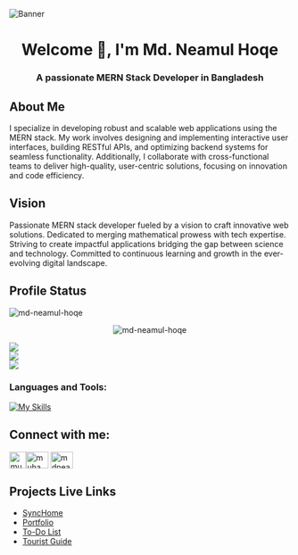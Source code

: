 ![Banner](https://github.com/Md-Neamul-Hoqe/Md-Neamul-Hoqe/blob/main/MERN%20Stack%20Developer.png)

<h1 align="center">Welcome 👋, I'm Md. Neamul Hoqe</h1>
<h3 align="center">A passionate MERN Stack Developer in Bangladesh</h3>

## About Me

I specialize in developing robust and scalable web applications using the MERN stack. My work involves designing and implementing interactive user interfaces, building RESTful APIs, and optimizing backend systems for seamless functionality. Additionally, I collaborate with cross-functional teams to deliver high-quality, user-centric solutions, focusing on innovation and code efficiency.

## Vision

Passionate MERN stack developer fueled by a vision to craft innovative web solutions. Dedicated to merging mathematical prowess with tech expertise. Striving to create impactful applications bridging the gap between science and technology. Committed to continuous learning and growth in the ever-evolving digital landscape.

## Profile Status

<p align="left"> <img src="https://komarev.com/ghpvc/?username=md-neamul-hoqe&label=Profile%20views&color=0e75b6&style=plastic" alt="md-neamul-hoqe" /> </p>

<p align="center"><img src="https://github-profile-trophy.vercel.app/?username=md-neamul-hoqe&theme=matrix&column=3&margin-w=15&margin-h=15" alt="md-neamul-hoqe" /></p>

<picture>
  <source
    srcset="https://github-readme-stats.vercel.app/api/top-langs?username=md-neamul-hoqe&show_icons=true&theme=dark&layout=compact"
    media="(prefers-color-scheme: dark)"
  />
  <source
    srcset="https://github-readme-stats.vercel.app/api/top-langs?username=md-neamul-hoqe&show_icons=true&layout=compact"
    media="(prefers-color-scheme: light), (prefers-color-scheme: no-preference)"
  />
  <img src="https://github-readme-stats.vercel.app/api?username=md-neamul-hoqe&show_icons=true" />
</picture>

<br/>
<picture>
  <source
    srcset="https://github-readme-streak-stats.herokuapp.com/?user=md-neamul-hoqe&theme=dark&border_radius=5&date_format=j%20M%5B%20Y%5D"
    media="(prefers-color-scheme: dark)"
  />
  <source
    srcset="https://github-readme-streak-stats.herokuapp.com/?user=md-neamul-hoqe&border_radius=5&date_format=j%20M%5B%20Y%5D"
    media="(prefers-color-scheme: light), (prefers-color-scheme: no-preference)"
  />
  <img src="https://github-readme-stats.vercel.app/api?username=md-neamul-hoqe&show_icons=true" />
</picture>

<br/>
<picture>
  <source
    srcset="https://github-readme-stats.vercel.app/api?username=md-neamul-hoqe&show_icons=true&theme=dark&border_radius=5"
    media="(prefers-color-scheme: dark)"
  />
  <source
    srcset="https://github-readme-stats.vercel.app/api?username=md-neamul-hoqe&show_icons=true"
    media="(prefers-color-scheme: light), (prefers-color-scheme: no-preference)"
  />
  <img src="https://github-readme-stats.vercel.app/api?username=md-neamul-hoqe&show_icons=true" />
</picture>

<h3 align="left">Languages and Tools:</h3>

[![My Skills](https://skillicons.dev/icons?i=html,css,tailwindcss,bootstrap,js,react,nextjs,redux,expressjs,mongodb,postman,nodejs,firebase,vercel,netlify,git,github,photoshop,figma,php,mysql)](https://skillicons.dev)


## Connect with me:
<p align="left">
<a href="mailto:hoqe1997@gmial.com" target="blank"><img width="auto" align="center" src="https://ssl.gstatic.com/ui/v1/icons/mail/rfr/logo_gmail_lockup_default_1x_r5.png" alt="muhammad-neamul-hoqe-ibn-aroub-69a40429b" height="30" width="40" /></a><a href="https://www.linkedin.com/in/mneamulh" target="blank"><img align="center" src="https://raw.githubusercontent.com/rahuldkjain/github-profile-readme-generator/master/src/images/icons/Social/linked-in-alt.svg" alt="muhammad-neamul-hoqe-ibn-aroub-69a40429b" height="30" width="40" /></a>
<a href="https://fb.com/mdneamulhoqe.neamul" target="blank"><img align="center" src="https://raw.githubusercontent.com/rahuldkjain/github-profile-readme-generator/master/src/images/icons/Social/facebook.svg" alt="mdneamulhoqe.neamul" height="30" width="40" /></a>
</p>


## Projects Live Links
- [SyncHome](https://synchome.vercel.app)
- [Portfolio](http://ibn-aroub-portfolio.surge.sh)
- [To-Do List](https://to-do-mnh.web.app)
- [Tourist Guide](https://tourist-guides-mnh.web.app)


